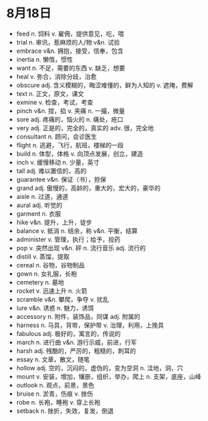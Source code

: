# 8月18日

- feed n. 饲料 v. 雇佣，提供意见，吃，喂
- trial n. 审讯，惹麻烦的人/物 v&n. 试验
- embrace v&n. 拥抱，接受，信奉，包含
- inertia n. 懒惰，惯性
- want n. 不足，需要的东西 v. 缺乏，想要
- heal v. 弥合，消除分歧，治愈
- obscure adj. 含义模糊的，晦涩难懂的，鲜为人知的 v. 遮掩，费解
- text n. 正文，原文，课文
- exmine v. 检查，考试，考查
- pinch v&n. 捏，掐 v. 夹痛 n. 一撮，微量
- sore adj. 疼痛的，恼火的 n. 痛处，疮口
- very adj. 正是的，完全的，真实的 adv. 很，完全地
- consultant n. 顾问，会诊医生
- flight n. 逃避，飞行，航班，楼梯的一段
- build n. 体型，体格 v. 向顶点发展，创立，建造
- inch v. 缓慢移动 n. 少量，英寸
- tall adj. 难以置信的，高的
- guarantee v&n. 保证（书），担保
- grand adj. 傲慢的，高龄的，重大的，宏大的，豪华的
- aisle n. 过道，通道
- aural adj. 听觉的
- garment n. 衣服
- hike v&n. 提升，上升，徒步
- balance v. 抵消 n. 结余，称 v&n. 平衡，结算
- administer v. 管理，执行；给予，投药
- pop v. 突然出现 v&n. 砰 n. 流行音乐 adj. 流行的
- distill v. 蒸馏，提取
- cereal n. 谷物，谷物制品
- gown n. 女礼服，长袍
- cemetery n. 墓地
- rocket v. 迅速上升 n. 火箭
- scramble v&n. 攀爬，争夺 v. 扰乱
- lure v&n. 诱惑 n. 魅力，诱饵
- accessory n. 附件，装饰品，同谋 adj. 附属的
- harness n. 马具，背带，保护带 v. 治理，利用，上挽具
- fabulous adj. 极好的，寓言的，传说的
- march n. 进行曲 v&n. 游行示威，前进，行军
- harsh adj. 残酷的，严厉的，粗糙的，刺耳的
- essay n. 文章，散文，随笔
- hollow adj. 空的，沉闷的，虚伪的，变为空洞 n. 洼地，洞，穴
- mount v. 安装，增加，镶嵌，组织，举办，爬上 n. 支架，底座，山峰
- outlook n. 观点，前景，景色
- bruise n. 淤青，伤痕 v. 挫伤
- robe n. 长袍，睡袍 v. 穿上长袍
- setback n. 挫折，失效，复发，倒退
